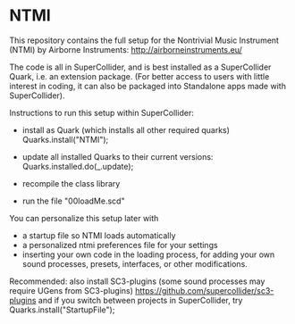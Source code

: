 # NTMI 

This repository contains the full setup for the Nontrivial Music Instrument (NTMI) by Airborne Instruments: http://airborneinstruments.eu/

The code is all in SuperCollider, and is best installed as a SuperCollider Quark, i.e. an extension package. (For better access to users with little interest in coding, it can also be packaged into Standalone apps made with SuperCollider).

Instructions to run this setup within SuperCollider:

- install as Quark (which installs all other required quarks)
Quarks.install("NTMI"); 

- update all installed Quarks to their current versions:
Quarks.installed.do(_.update);

- recompile the class library

- run the file "00loadMe.scd"

You can personalize this setup later with
- a startup file so NTMI loads automatically
- a personalized ntmi preferences file for your settings
- inserting your own code in the loading process, for adding your own sound processes, presets, interfaces, or other modifications.

Recommended: also install SC3-plugins 
(some sound processes may require UGens from SC3-plugins)
https://github.com/supercollider/sc3-plugins
and if you switch between projects in SuperCollider, try 
Quarks.install("StartupFile");